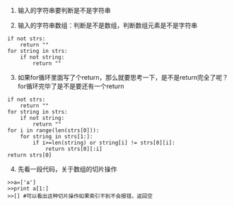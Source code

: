 1. 输入的字符串要判断是不是字符串


2. 输入的字符串数组：判断是不是数组，判断数组元素是不是字符串

```
if not strs:
    return ""
for string in strs:
    if not string:
        return ""
```

3. 如果for循环里面写了个return，那么就要思考一下，是不是return完全了呢？for循环完毕了是不是要还有一个return

```
if not strs:
    return ""
for string in strs:
    if not string:
        return ""
for i in range(len(strs[0])):
    for string in strs[1:]:
        if i>=len(string) or string[i] != strs[0][i]:
            return strs[0][:i]
return strs[0]
```
4. 先看一段代码，关于数组的切片操作
```
>>a=['a']
>>print a[1:]
>>[] #可以看出这种切片操作如果索引不到不会报错，返回空
```